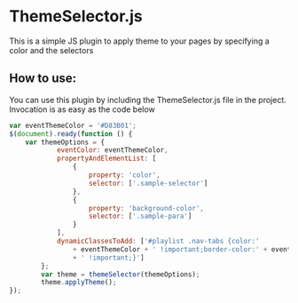 # ThemeSelector.js
This is a simple JS plugin to apply theme to your pages by specifying a color and the selectors

## How to use:
You can use this plugin by including the ThemeSelector.js file in the project. Invocation is as easy as the code below

```javascript
var eventThemeColor = '#D83B01';
$(document).ready(function () {
    var themeOptions = {
            eventColor: eventThemeColor,
            propertyAndElementList: [
                {
                    property: 'color',
                    selector: ['.sample-selector']
                },
                {
                    property: 'background-color',
                    selector: ['.sample-para']
                }
            ],
            dynamicClassesToAdd: ['#playlist .nav-tabs {color:'
                + eventThemeColor + ' !important;border-color:' + eventThemeColor
                + ' !important;}']
        };
        var theme = themeSelector(themeOptions);
        theme.applyTheme();
});
```
